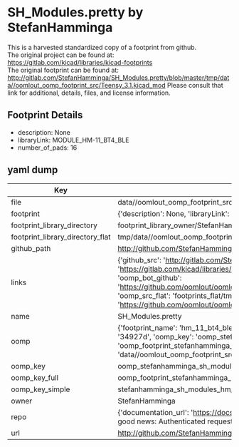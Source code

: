# SH_Modules.pretty by StefanHamminga  
This is a harvested standardized copy of a footprint from github.  
The original project can be found at:  
https://gitlab.com/kicad/libraries/kicad-footprints  
The original footprint can be found at:
http://gitlab.com/StefanHamminga/SH_Modules.pretty/blob/master/tmp/data//oomlout_oomp_footprint_src/Teensy_3.1.kicad_mod
Please consult that link for additional, details, files, and license information.  
## Footprint Details
* description: None  
* libraryLink: MODULE_HM-11_BT4_BLE  
* number_of_pads: 16  
## yaml dump  
| Key | Value |  
| --- | --- |  
| file | data//oomlout_oomp_footprint_src/SH_Modules.pretty/HM-11_BT4_BLE.kicad_mod |  
| footprint | {'description': None, 'libraryLink': 'MODULE_HM-11_BT4_BLE', 'number_of_pads': 16} |  
| footprint_library_directory | footprint_library_owner/StefanHamminga_SH_Modules.pretty |  
| footprint_library_directory_flat | tmp/data//oomlout_oomp_footprint_src/footprints_flat/stefanhamminga_sh_modules_hm_11_bt4_ble/working |  
| github_path | http://github.com/StefanHamminga/SH_Modules.pretty/blob/master/tmp/data//oomlout_oomp_footprint_src/HM-11_BT4_BLE.kicad_mod |  
| links | {'github_src': 'http://gitlab.com/StefanHamminga/SH_Modules.pretty/blob/master/tmp/data//oomlout_oomp_footprint_src/Teensy_3.1.kicad_mod', 'github_src_repo': 'https://gitlab.com/kicad/libraries/kicad-footprints', 'oomp_bot': 'tmp/data//oomlout_oomp_footprint_src/footprints/stefanhamminga_sh_modules_hm_11_bt4_ble/working', 'oomp_bot_github': 'https://github.com/oomlout/oomlout_oomp_footprint_bot/tree/main/tmp/data//oomlout_oomp_footprint_src/footprints/stefanhamminga_sh_modules_hm_11_bt4_ble/working', 'oomp_src_flat': 'footprints_flat/tmp/data//oomlout_oomp_footprint_src/footprints_flat/stefanhamminga_sh_modules_hm_11_bt4_ble/working', 'oomp_src_flat_github': 'https://github.com/oomlout/oomlout_oomp_footprint_src/tree/main/tmp/data//oomlout_oomp_footprint_src/footprints_flat/stefanhamminga_sh_modules_hm_11_bt4_ble/working'} |  
| name | SH_Modules.pretty |  
| oomp | {'footprint_name': 'hm_11_bt4_ble', 'library_name': 'sh_modules', 'md5': '34927dd0d49b602c4d3c685f2a13c419', 'md5_10': '34927dd0d4', 'md5_5': '34927', 'md5_6': '34927d', 'oomp_key': 'oomp_stefanhamminga_sh_modules_hm_11_bt4_ble', 'oomp_key_extra': 'oomp_footprint_stefanhamminga_sh_modules_hm_11_bt4_ble', 'oomp_key_full': 'oomp_footprint_stefanhamminga_sh_modules_hm_11_bt4_ble_34927d', 'oomp_key_simple': 'stefanhamminga_sh_modules_hm_11_bt4_ble', 'original_filename': 'data//oomlout_oomp_footprint_src/SH_Modules.pretty/HM-11_BT4_BLE.kicad_mod', 'owner_name': 'stefanhamminga'} |  
| oomp_key | oomp_stefanhamminga_sh_modules_hm_11_bt4_ble |  
| oomp_key_full | oomp_footprint_stefanhamminga_sh_modules_hm_11_bt4_ble |  
| oomp_key_simple | stefanhamminga_sh_modules_hm_11_bt4_ble |  
| owner | StefanHamminga |  
| repo | {'documentation_url': 'https://docs.github.com/rest/overview/resources-in-the-rest-api#rate-limiting', 'message': "API rate limit exceeded for 84.66.142.224. (But here's the good news: Authenticated requests get a higher rate limit. Check out the documentation for more details.)"} |  
| url | http://github.com/StefanHamminga/SH_Modules.pretty |  


